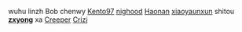wuhu
linzh
Bob
chenwy
[Kento97](https://github.com/Kento97)
[nighood](https://github.com/nighood)
[Haonan](https://github.com/Haonan-Zhang)
[xiaoyaunxun](https://github.com/xiaoyuanxun)
shitou
**[zxyong](https://github.com/ZxyongYo)** 
xa
[Creeper](https://github.com/creeperwater)
[Crizj](https://github.com/Crizj)

